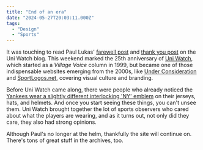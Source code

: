 ```yaml
---
title: "End of an era"
date: "2024-05-27T20:03:11.000Z"
tags: 
  - "Design"
  - "Sports"
---
```


It was touching to read Paul Lukas' [farewell post](https://uni-watch.com/2024/05/26/its-uni-watchs-25th-anniversary-and-my-final-day/) and [thank you post](https://uni-watch.com/2024/05/25/i-have-so-many-people-to-thank/) on the Uni Watch blog. This weekend marked the 25th anniversary of [Uni Watch](https://uni-watch.com/), which started as a _Village Voice_ column in 1999, but became one of those indispensable websites emerging from the 2000s, like [Under Consideration](https://underconsideration.com/) and [SportLogos.net](https://www.sportslogos.net/), covering visual culture and branding.

Before Uni Watch came along, there were people who already noticed the [Yankees wear a slightly different interlocking 'NY' emblem](https://uni-watch.com/2021/10/06/a-close-look-at-the-yankees-various-ny-logos/) on their jerseys, hats, and helmets. And once you start seeing these things, you can't unsee them. Uni Watch brought together the lot of sports observers who cared about what the players are wearing, and as it turns out, not only did they care, they also had strong opinions.

Although Paul's no longer at the helm, thankfully the site will continue on. There's tons of great stuff in the archives, too.
